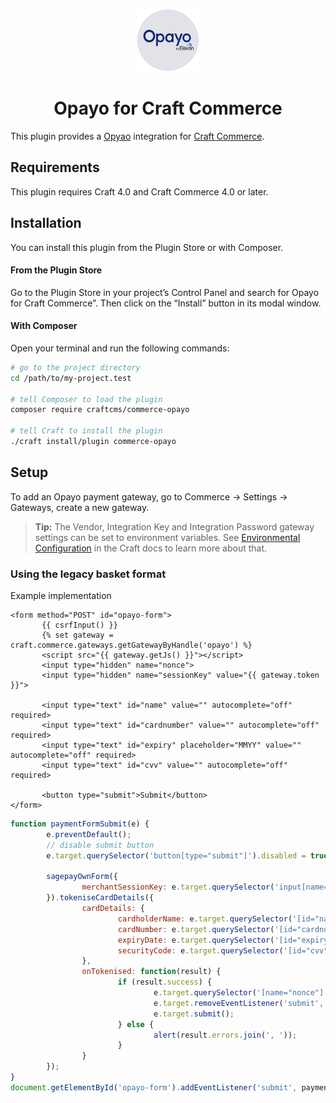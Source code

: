 <p align="center"><img src="./src/icon.svg" width="100" height="100" alt="Opayo for Craft Commerce icon"></p>

<h1 align="center">Opayo for Craft Commerce</h1>

This plugin provides a [Opyao](https://www.opayo.co.uk/) integration for [Craft Commerce](https://craftcms.com/commerce).

## Requirements

This plugin requires Craft 4.0 and Craft Commerce 4.0 or later.

## Installation

You can install this plugin from the Plugin Store or with Composer.

#### From the Plugin Store

Go to the Plugin Store in your project’s Control Panel and search for Opayo for Craft Commerce”. Then click on the “Install” button in its modal window.

#### With Composer

Open your terminal and run the following commands:

```bash
# go to the project directory
cd /path/to/my-project.test

# tell Composer to load the plugin
composer require craftcms/commerce-opayo

# tell Craft to install the plugin
./craft install/plugin commerce-opayo
```

## Setup

To add an Opayo payment gateway, go to Commerce → Settings → Gateways, create a new gateway.

> **Tip:** The Vendor, Integration Key and Integration Password gateway settings can be set to environment variables. See [Environmental Configuration](https://docs.craftcms.com/v3/config/environments.html) in the Craft docs to learn more about that.

### Using the legacy basket format

Example implementation

```twig
<form method="POST" id="opayo-form">
       {{ csrfInput() }}
       {% set gateway = craft.commerce.gateways.getGatewayByHandle('opayo') %}
       <script src="{{ gateway.getJs() }}"></script>
       <input type="hidden" name="nonce">
       <input type="hidden" name="sessionKey" value="{{ gateway.token }}">

       <input type="text" id="name" value="" autocomplete="off" required>
       <input type="text" id="cardnumber" value="" autocomplete="off" required>
       <input type="text" id="expiry" placeholder="MMYY" value="" autocomplete="off" required>
       <input type="text" id="cvv" value="" autocomplete="off" required>

       <button type="submit">Submit</button>
</form>
```

```js
function paymentFormSubmit(e) {
        e.preventDefault();
        // disable submit button
        e.target.querySelector('button[type="submit"]').disabled = true;

        sagepayOwnForm({
                merchantSessionKey: e.target.querySelector('input[name="sessionKey"]').value
        }).tokeniseCardDetails({
                cardDetails: {
                        cardholderName: e.target.querySelector('[id="name"]').value,
                        cardNumber: e.target.querySelector('[id="cardnumber"]').value,
                        expiryDate: e.target.querySelector('[id="expiry"]').value,
                        securityCode: e.target.querySelector('[id="cvv"]').value,
                },
                onTokenised: function(result) {
                        if (result.success) {
                                e.target.querySelector('[name="nonce"]').value = result.cardIdentifier;
                                e.target.removeEventListener('submit', paymentFormSubmit);
                                e.target.submit();
                        } else {
                                alert(result.errors.join(', '));
                        }
                }
        });
}
document.getElementById('opayo-form').addEventListener('submit', paymentFormSubmit);
```
